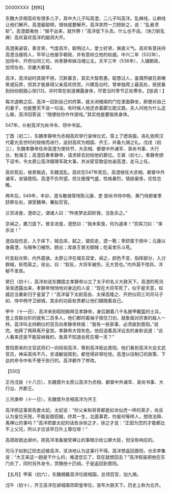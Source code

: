 D000XXXX【材料】



东魏大丞相高欢有很多儿子，其中大儿子叫高澄，二儿子叫高洋。乱麻线，让麻线让他们解开。高澄最聪明，很快就要解开。高洋突然一刀把斩之，说：“乱者须斩”。高澄鄙夷他：“做不出来，就作弊！”高洋低下头去，什么也不说。（快刀斩乱麻）高欢喜欢高洋的脑洞大开。

高澄美姿容，善言笑，气度高华，聪明过人，爱士好贤，爽直义气。高欢有意扶持高澄当接班人，早早让他接手朝政，并有意树立他的权威。中兴二年（532年），加侍中、开府仪同三司，尚孝静帝妹冯翊公主。天平三年（536年），入辅朝政，加领左右、京畿大都督。

高洋，高洋幼时其貌不扬，沉默寡言，其实大智若愚，聪慧过人，虽偶然被兄弟嘲笑或玩弄，但其才能甚得父亲高欢欣赏。兴建高台时，曾单独爬上最高处，居民看到纷纷胆跳心惊[13]。并时常在街道裸露身体，尽管当时季节正处寒冬。【低调！】

每次退朝之后，高洋一回到自己的府第，就关闭楼阁的门在里面静坐，即便对自己的妻子，也能整天不说一句话。有时候人他还赤着脚又跑又跳，夫人问他为什么这么做，高洋回答说：“随便给你作作游戏。”其实他是要锻炼身体。

547年，仆射高洋为尚书令、领中书监。

丁酉（初二），东魏孝静帝为丞相高欢举行哀悼仪式，穿上了缌丧服。丧礼依照汉代霍光去世时的规格而进行，追封高欢为相国、齐王，并备九锡之礼。戊戌（初三），东魏孝静帝任命高澄为使持节、大丞相、都督中外诸军、录尚书事、大行台、勃海王；高澄启奏孝静帝，请求辞去封给他的爵位。壬寅（初七），孝静帝颁下诏书，令太原公高洋摄理军政大事，并派宦官敦促劝谕高澄，走马上任。

高欢死后，侯景叛逃，东魏混乱。高欢在547年死后，高澄继任大丞相，都督中外诸军，坐镇晋阳。高澄不负所望。但又傲慢气盛，性格暴烈，情欲豪侈，任性恣睢。



两年后，549年，辛卯，澄与散骑常侍陈元康、吏 部尚书侍中杨、黄门侍郎崔季舒屏左右，谋受魏禅，署拟百官。

兰京进食，澄却之，谓诸人曰：“昨夜梦此奴斫我，当急杀之。”

京闻之，置刀盘下。冒言进食，澄怒曰：“我未索食，何为遽来！”京挥刀曰：“来杀汝！”

澄自投伤足，入于床下，贼去床，弑之，狼狈走，遗一靴；季舒匿于厕中；元康以身蔽澄，与贼争刀被伤，肠出；库直王冒刃御贼；纥奚舍乐斗死。

时变起仓猝，内外震骇。太原公洋在城东双堂，闻之，颜色不变，指挥部分，入讨群贼，斩而脔之，徐出，曰：“奴反，大将军被伤，无大苦也。”内外莫不惊异。洋秘不发丧。



癸巳（初十），高洋劝说东魏国主孝静帝以立了太子的名义大赦天下。高澄的死讯渐渐透露出来，孝静帝悄悄地对身边的人说：“现在大将军死了，似乎是天意，权威应当重新归于皇室了！”高洋留下太尉高岳、太保高隆之、开府仪同三司司马子如、侍中杨守卫邺城，其余的功臣权贵都让他们跟随着自己。

甲午（十一日），高洋来到昭阳殿拜见孝静帝，身后跟着八千名披甲戴盔的士兵，登上宫殿台阶的就有二百多人，他们都捋着袖子按住刀剑，就象面对厉害的敌人一样。高洋叫主持朝仪的官员向孝静帝转报：“我有一些家事，必须直到晋阳。”说完，他拜了两拜离开皇宫。孝静帝大惊失色，他目送着高洋远去的身影说道：“此人看来还是不能容纳我的，我真不知道会死在哪一天？”

晋阳原来的文官武将们一向轻视高洋，等到高洋抵达晋阳，他们看到高洋大会文武官员，神采英伟不凡，言语敏锐周到，都觉得非常吃惊。高澄以往制订的政策、下达的命令中有不便于执行的。高洋都作了修改。



【550】

正月戊辰（十八日），东魏晋升太原公高洋为丞相、都督中外诸军、录尚书事、大行台、齐郡王。

三月庚申（十一日），东魏晋升丞相高洋为齐王

高洋把这事禀告娄太妃，太妃说：“你父亲和哥哥都是如龙似虎一样的英才，尚且认为皇位天授，不能妄图窃据，终其一生，北面事君，你是何等样人，想效法舜、禹禅让的事吗？”高洋把娄太妃的话告诉徐之才，徐之才说：“正因为您的才能都比不上父兄，所以才应该早日升上尊位呀！”

高德政抵达邺州，把高洋准备接受禅让的事暗示给公卿大臣，但没有响应的。

司马子如到辽阳去迎接高洋，坚决地认为这事行不得。高洋想返回晋阳，仓丞李集说：“大王来这一趟是干什么的，难道您忘了，现在就想回去？”高洋假装把他在东门杀了，同时另外发令，赏赐他十匹绡，于是返回到晋阳。

【五月】甲寅（初六），东魏拥戴高洋位居相国，总领百官，加九锡。

戊午（初十），齐王高洋在邺城南郊即皇帝位，宣布大赦天下。历史上称为北齐。